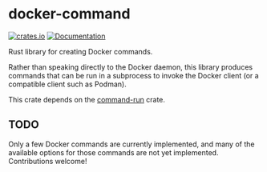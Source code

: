 # docker-command

[![crates.io](https://img.shields.io/crates/v/docker-command.svg)](https://crates.io/crates/docker-command)
[![Documentation](https://docs.rs/docker-command/badge.svg)](https://docs.rs/docker-command)

Rust library for creating Docker commands.

Rather than speaking directly to the Docker daemon, this library
produces commands that can be run in a subprocess to invoke the Docker
client (or a compatible client such as Podman).

This crate depends on the [command-run] crate.

## TODO

Only a few Docker commands are currently implemented, and many of the
available options for those commands are not yet
implemented. Contributions welcome!

[command-run]: https://crates.io/crates/command-run

